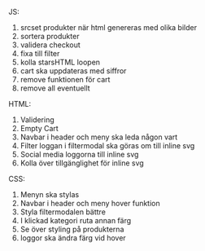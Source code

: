 JS: 

1. srcset produkter när html genereras med olika bilder
2. sortera produkter
3. validera checkout
4. fixa till filter
5. kolla starsHTML loopen
6. cart ska uppdateras med siffror
7. remove funktionen för cart
8. remove all eventuellt

HTML:

1. Validering
2. Empty Cart
3. Navbar i header och meny ska leda någon vart
4. Filter loggan i filtermodal ska göras om till inline svg
5. Social media loggorna till inline svg
6. Kolla över tillgänglighet för inline svg

CSS:

1. Menyn ska stylas
2. Navbar i header och meny hover funktion
3. Styla filtermodalen bättre
4. I klickad kategori ruta annan färg
5. Se över styling på produkterna
6. loggor ska ändra färg vid hover



